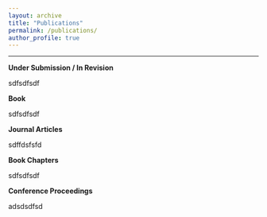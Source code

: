 ```yaml
---
layout: archive
title: "Publications"
permalink: /publications/
author_profile: true
---
```

------

**Under Submission / In Revision**

sdfsdfsdf

**Book**

sdfsdfsdf

**Journal Articles**

sdffdsfsfd

**Book Chapters**

sdfsdfsdf

**Conference Proceedings**

adsdsdfsd

